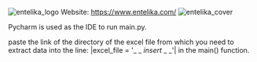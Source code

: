 ![entelika_logo](https://github.com/GSR927/Entelika-Excel-to-Database-using-Pipelines/assets/65131244/11b79df7-8ea2-478b-a7be-1d0388f4f3fc) Website: https://www.entelika.com/   ![entelika_cover](https://github.com/GSR927/Entelika-Excel-to-Database-using-Pipelines/assets/65131244/8c457b69-46d5-4779-abba-b713e3a4dbcd)



Pycharm is used as the IDE to run main.py.

paste the link of the directory of the excel file from which you need to extract data into the line: |excel_file = '_ _ _insert_ _ _'| in the main() function.
